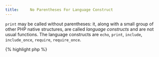 ```yaml
---
title:     No Parentheses For Language Construct
---
```


`print` may be called without parentheses: it, along with a small group of other PHP native structures, are called _language constructs_ and are not usual functions. The language constructs are `echo`, `print`, `include`, `include_once`, `require`, `require_once`.

{% highlight php %}
<?php
print "a\n";
print("b\n");

{% endhighlight %}


Although both instructions behave the same, calling `print` with parentheses does not have the same meaning as in a function. Actually, PHP really understands the parentheses as (sic) parentheses, and not as arguments delimiters.

It is easier to understand the situation with the following script: 

{% highlight php %}
<?php
print("a") && print("b");

{% endhighlight %}


If `print` was a function, then it would display `a` and then `b`. However, the script displays `b1`. In fact, the above script is equivalent to the one below:

{% highlight php %}
<?php
print( ("a") && print("b") );

{% endhighlight %}


The first print function displays the result of `("a") && print "b"`. This expression displays `"b"`, then return `1`, and `("a") && 1` is processed, resulting in 1. At that point, the second `print` is actually run.

It is recommended not to use any parentheses with language constructs, so as to avoid such pitfall.


### Rule Details

List of language constructs whose parentheses should be avoided:

* `print`
* `echo`
* `include`
* `include_once`
* `require`
* `require_once`

List of instructions whose parentheses should be avoided too:

* `return` 
* `throw`

Note that some languages constructs, such as `unset`, `isset`, `empty`, ... may not be used without parentheses and that for some, such as `die` and `exit` the usage of parentheses is only needed when passing parameters to them.


The following pattern is considered a warning:

{% highlight php %}
<?php
print("a") && die()  );

{% endhighlight %}{: .warning }


The following patterns are considered legit:

{% highlight php %}
<?php
// tolerated
// print is alone in the expression
print ("b");

// better
include "c";
echo "b";

{% endhighlight %}{: .good }


### When Not To Use This Rule

If `print` is _**always**_ used alone in the expression, there is no need to chase all uses.


### Further Reading

* [Variable functions](http://php.net/functions.variable-functions)
* [print](http://php.net/print)